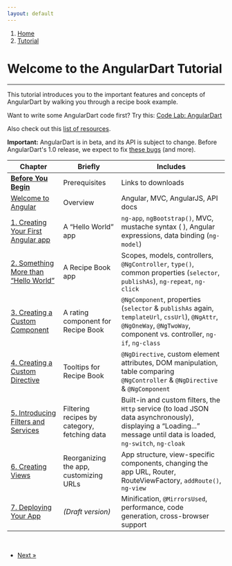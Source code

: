 ```yaml
---
layout: default
---
```


<div class="container tutorial page-0" role="main" >
  <div class="breadcrumbs">
    <div class="container">
      <ol class="breadcrumb">
        <li><a href="/">Home</a></li>
        <li class="active"><a href="/tutorial/index.html">Tutorial</a></li>
      </ol><!-- /.breadcrumb -->
    </div><!-- /.container -->
  </div><!-- /.breadcrumbs -->

  <h1 id="the-angulardart-tutorial">Welcome to the AngularDart Tutorial</h1>

  <hr>

  <p>
    This tutorial introduces you to the important
    features and concepts of AngularDart by
    walking you through a recipe book example.
  </p>

  <p>
    Want to write some AngularDart code first?
    Try this:
    <a href="https://github.com/angular/ng-darrrt-codelab/blob/master/README.md#code-lab-angulardart" class="btn btn-primary">Code Lab: AngularDart</a>
  </p>

  <p>Also check out this
     <a href="https://github.com/nikgraf/exploring-angular.dart/blob/master/resources.md">list of resources</a>.</p>

  <div class="alert alert-warning">
    <strong>Important:</strong> AngularDart is in beta,
    and its API is subject to change.
    Before AngularDart's 1.0 release, we expect to fix
    <a href="https://github.com/angular/angular.dart/issues?milestone=12">these bugs</a>
    (and more).
  </div>

  <table id="tutorial-toc">
    <thead>
      <tr>
        <th>Chapter</th>
        <th>Briefly</th>
        <th>Includes</th>
      </tr>
    </thead>
    <tbody>
      <tr>
        <td><a href="01-before-you-begin.html"><b>Before You Begin</b></a></td>
        <td>Prerequisites</td>
        <td>Links to downloads</td>
      </tr>
      <tr>
        <td><a href="02-welcome-to-angular.html">Welcome to Angular</a></td>
        <td>Overview</td>
        <td>Angular, MVC, AngularJS, API docs</td>
      </tr>
      <tr>
        <td><a href="03-ch01-creating-your-first-app.html">
            1. Creating Your First Angular app</a></td>
        <td>A “Hello World” app</td>
        <td><code>ng-app</code>, <code>ngBootstrap()</code>, MVC, mustache
            syntax ( <code></code> ), Angular expressions, data
            binding (<code>ng-model</code>)</td>
      </tr>
      <tr>
        <td><a href="04-ch02-controller.html">2. Something More than
            “Hello World”</a></td>
        <td>A Recipe Book app</td>
        <td>Scopes, models, controllers, <code>@NgController</code>, <code>type()</code>,
            common properties (<code>selector</code>,
            <code>publishAs</code>), <code>ng-repeat</code>,
            <code>ng-click</code></td>
      </tr>
      <tr>
        <td><a href="05-ch03-component.html">3. Creating a Custom
            Component</a></td>
        <td>A rating component for Recipe Book</td>
        <td><code>@NgComponent</code>, properties (<code>selector</code> &amp;
            <code>publishAs</code> again, <code>templateUrl</code>,
            <code>cssUrl</code>), <code>@NgAttr</code>, <code>@NgOneWay</code>, <code>@NgTwoWay</code>, component
            vs. controller, <code>ng-if</code>, <code>ng-class</code></td>
      </tr>
      <tr>
        <td><a href="06-ch04-directive.html">4. Creating a Custom
            Directive</a></td>
        <td>Tooltips for Recipe Book</td>
        <td><code>@NgDirective</code>, custom element attributes, DOM manipulation,
            table comparing <code>@NgController</code> &amp; <code>@NgDirective</code> &amp;
            <code>@NgComponent</code></td>
      </tr>
      <tr>
        <td><a href="07-ch05-filter-service.html">5. Introducing Filters
              and Services</a></td>
        <td>Filtering recipes by category, fetching data</td>
        <td>Built-in and custom filters, the <code>Http</code> service (to
            load JSON data asynchronously), displaying a “Loading...”
            message until data is
            loaded, <code>ng-switch</code>, <code>ng-cloak</code></td>
      </tr>
      <tr>
        <td><a href="08-ch06-view.html">6. Creating Views</a></td>
        <td>Reorganizing the app, customizing URLs</td>
        <td>App structure, view-specific components, changing the app URL,
            Router, RouteViewFactory, <code>addRoute()</code>,
            <code>ng-view</code></td>
      </tr>
      <tr>
        <td><a href="09-ch07-deploying-your-app.html">7. Deploying Your
            App</a></td>
        <td><em>(Draft version)</em></td>
        <td>Minification, <code>@MirrorsUsed</code>, performance, code generation,
            cross-browser support</td>
      </tr>
    </tbody>
  </table>

  <p><br>
  <ul class="pager">
    <li class="next"><a href="01-before-you-begin.html">Next &raquo;</a></li>
  </ul></p>
</div>
